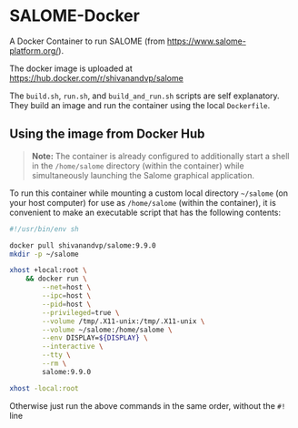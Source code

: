 # SALOME-Docker

A Docker Container to run SALOME (from https://www.salome-platform.org/).

The docker image is uploaded at https://hub.docker.com/r/shivanandvp/salome

The `build.sh`, `run.sh`, and `build_and_run.sh` scripts are self explanatory. They build an image and run the container using the local `Dockerfile`.

## Using the image from Docker Hub

> **Note:** The container is already configured to additionally start a shell in the `/home/salome` directory (within the container) while simultaneously launching the Salome graphical application.

To run this container while mounting a custom local directory `~/salome` (on your host computer) for use as `/home/salome` (within the container), it is convenient to make an executable script that has the following contents:
```sh
#!/usr/bin/env sh

docker pull shivanandvp/salome:9.9.0
mkdir -p ~/salome

xhost +local:root \
    && docker run \
        --net=host \
        --ipc=host \
        --pid=host \
        --privileged=true \
        --volume /tmp/.X11-unix:/tmp/.X11-unix \
        --volume ~/salome:/home/salome \
        --env DISPLAY=${DISPLAY} \
        --interactive \
        --tty \
        --rm \
        salome:9.9.0

xhost -local:root
```
Otherwise just run the above commands in the same order, without the `#!` line

